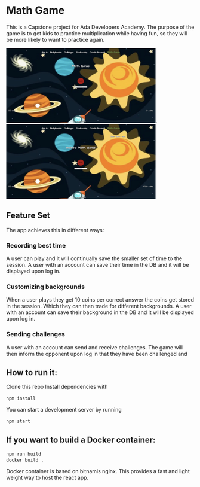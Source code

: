 # Math Game 
This is a Capstone project for Ada Developers Academy. The purpose of the game is to get kids to practice multiplication while having fun, so they will be more likely to want to practice again.

<img src="images/capstonewithnouser.jpg" alt="with no user" width="400" height="200">. <img src="images/capstonewithuser.jpg" alt="with user" width="400" height="200">

## Feature Set
The app achieves this in different ways: 

### Recording best time
A user can play and it will continually save the smaller set of time to the session. A user with an account can save their time in the DB and it will be displayed upon log in. 

### Customizing backgrounds
When a user plays they get 10 coins per correct answer the coins get stored in the session. Which they can then trade for different backgrounds. A user with an account can save their background in the DB and it will be displayed upon log in.

### Sending challenges
A user with an account can send and receive challenges. The game will then inform the opponent upon log in that they have been challenged and 


## How to run it:
Clone this repo 
Install dependencies with 
```
npm install
```
You can start a development server by running
```
npm start
```

## If you want to build a Docker container:

```
npm run build
docker build .
```
Docker container is based on bitnamis nginx. This provides a fast and light weight way to host the react app.
